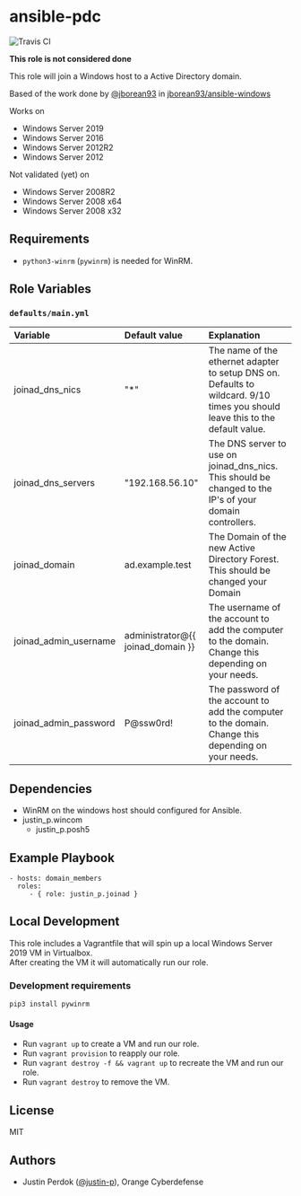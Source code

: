 # ansible-pdc

![Travis CI](https://img.shields.io/travis/justin-p/ansible-joinad?style=flat-square)

**This role is not considered done**

This role will join a Windows host to a Active Directory domain.

Based of the work done by [@jborean93](https://github.com/jborean93) in [jborean93/ansible-windows](https://github.com/jborean93/ansible-windows)

Works on

- Windows Server 2019
- Windows Server 2016
- Windows Server 2012R2
- Windows Server 2012

Not validated (yet) on

- Windows Server 2008R2
- Windows Server 2008 x64
- Windows Server 2008 x32

## Requirements

- `python3-winrm` (`pywinrm`) is needed for WinRM.

## Role Variables

### `defaults/main.yml`

| Variable              | Default value                     | Explanation                                                                                                                    |
| :-------------------- | :-------------------------------- | :----------------------------------------------------------------------------------------------------------------------------- |
| joinad_dns_nics       | "*"                               | The name of the ethernet adapter to setup DNS on. Defaults to wildcard. 9/10 times you should leave this to the default value. |
| joinad_dns_servers    | "192.168.56.10"                   | The DNS server to use on joinad_dns_nics. This should be changed to the IP's of your domain controllers.                       |
| joinad_domain         | ad.example.test                   | The Domain of the new Active Directory Forest. This should be changed your Domain                                              |
| joinad_admin_username | administrator@{{ joinad_domain }} | The username of the account to add the computer to the domain. Change this depending on your needs.                            |
| joinad_admin_password | P@ssw0rd!                         | The password of the account to add the computer to the domain. Change this depending on your needs.                            |

## Dependencies

- WinRM on the windows host should configured for Ansible.
- justin_p.wincom
  - justin_p.posh5

## Example Playbook

    - hosts: domain_members
      roles:
         - { role: justin_p.joinad }

## Local Development

This role includes a Vagrantfile that will spin up a local Windows Server 2019 VM in Virtualbox.  
After creating the VM it will automatically run our role.

### Development requirements

`pip3 install pywinrm`

#### Usage

- Run `vagrant up` to create a VM and run our role.
- Run `vagrant provision` to reapply our role.
- Run `vagrant destroy -f && vagrant up` to recreate the VM and run our role.
- Run `vagrant destroy` to remove the VM.

## License

MIT

## Authors

- Justin Perdok ([@justin-p](https://github.com/justin-p/)), Orange Cyberdefense
